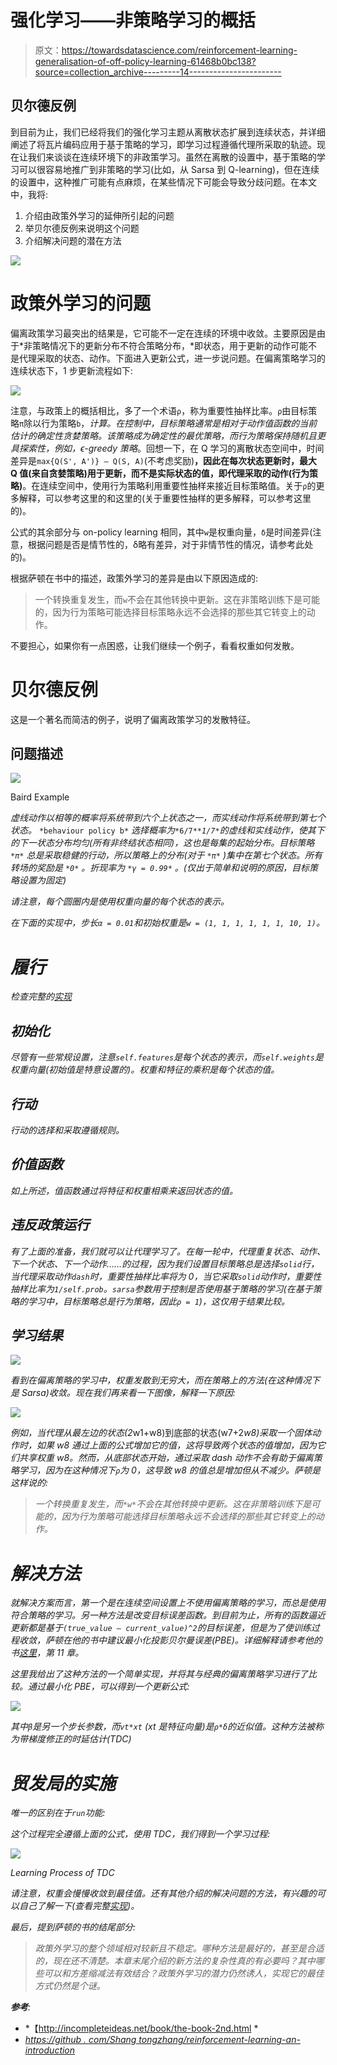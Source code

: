 # 强化学习——非策略学习的概括

> 原文：<https://towardsdatascience.com/reinforcement-learning-generalisation-of-off-policy-learning-61468b0bc138?source=collection_archive---------14----------------------->

## 贝尔德反例

到目前为止，我们已经将我们的强化学习主题从离散状态扩展到连续状态，并详细阐述了将瓦片编码应用于基于策略的学习，即学习过程遵循代理所采取的轨迹。现在让我们来谈谈在连续环境下的非政策学习。虽然在离散的设置中，基于策略的学习可以很容易地推广到非策略的学习(比如，从 Sarsa 到 Q-learning)，但在连续的设置中，这种推广可能有点麻烦，在某些情况下可能会导致分歧问题。在本文中，我将:

1.  介绍由政策外学习的延伸所引起的问题
2.  举贝尔德反例来说明这个问题
3.  介绍解决问题的潜在方法

![](img/036682434f9c5296522991ef7cfc9d48.png)

# 政策外学习的问题

偏离政策学习最突出的结果是，它可能不一定在连续的环境中收敛。主要原因是由于*非策略情况下的更新分布不符合策略分布，*即状态，用于更新的动作可能不是代理采取的状态、动作。下面进入更新公式，进一步说问题。在偏离策略学习的连续状态下，1 步更新流程如下:

![](img/145c743aed274a9d01fe428ef00494f3.png)

注意，与政策上的概括相比，多了一个术语`ρ`，称为重要性抽样比率。`ρ`由目标策略`π`除以行为策略`b`，*计算。在控制中，目标策略通常是相对于动作值函数的当前估计的确定性贪婪策略。该策略成为确定性的最优策略，而行为策略保持随机且更具探索性，例如，ϵ-greedy 策略*。回想一下，在 Q 学习的离散状态空间中，时间差异是`max{Q(S', A')} — Q(S, A)`(不考虑奖励)**，因此在每次状态更新时，最大 Q 值(来自贪婪策略)用于更新，而不是实际状态的值，即代理采取的动作(行为策略)**。在连续空间中，使用行为策略利用重要性抽样来接近目标策略值。关于`ρ`的更多解释，可以参考这里的和这里的(关于重要性抽样的更多解释，可以参考这里的)。

公式的其余部分与 on-policy learning 相同，其中`w`是权重向量，`δ`是时间差异(注意，根据问题是否是情节性的，δ略有差异，对于非情节性的情况，请参考此处的)。

根据萨顿在书中的描述，政策外学习的差异是由以下原因造成的:

> 一个转换重复发生，而`w`不会在其他转换中更新。这在非策略训练下是可能的，因为行为策略可能选择目标策略永远不会选择的那些其它转变上的动作。

不要担心，如果你有一点困惑，让我们继续一个例子，看看权重如何发散。

# 贝尔德反例

这是一个著名而简洁的例子，说明了偏离政策学习的发散特征。

## 问题描述

![](img/8d65a02ea52ff3310f4af0b2c1d5a52f.png)

Baird Example

*虚线动作以相等的概率将系统带到六个上状态之一，而实线动作将系统带到第七个状态。* `*behaviour policy b*` *选择概率为*`*6/7*`*`*1/7*`*的虚线和实线动作，使其下的下一状态分布均匀(所有非终结状态相同)，这也是每集的起始分布。目标策略* `*π*` *总是采取稳健的行动，所以策略上的分布(对于* `*π*` *)集中在第七个状态。所有转场的奖励是* `*0*` *。折现率为* `*γ = 0.99*` *。*(仅出于简单和说明的原因，目标策略设置为固定)*

*请注意，每个圆圈内是使用权重向量的每个状态的表示。*

*在下面的实现中，步长`α = 0.01`和初始权重是`w = (1, 1, 1, 1, 1, 1, 10, 1)`。*

# *履行*

*检查完整的[实现](https://github.com/MJeremy2017/Reinforcement-Learning-Implementation/blob/master/BairdExample/BairdCounterExample.py)*

## *初始化*

*尽管有一些常规设置，注意`self.features`是每个状态的表示，而`self.weights`是权重向量(初始值是特意设置的)。权重和特征的乘积是每个状态的值。*

## *行动*

*行动的选择和采取遵循规则。*

## *价值函数*

*如上所述，值函数通过将特征和权重相乘来返回状态的值。*

## *违反政策运行*

*有了上面的准备，我们就可以让代理学习了。在每一轮中，代理重复状态、动作、下一个状态、下一个动作……的过程，因为我们设置目标策略总是选择`solid`行，当代理采取动作`dash`时，重要性抽样比率将为 0，当它采取`solid`动作时，重要性抽样比率为`1/self.prob`。`sarsa`参数用于控制是否使用基于策略的学习(在基于策略的学习中，目标策略总是行为策略，因此`ρ = 1`)，这仅用于结果比较。*

## *学习结果*

*![](img/dcd45556e3de1bfd8a6c64c397944968.png)*

*看到在偏离策略的学习中，权重发散到无穷大，而在策略上的方法(在这种情况下是 Sarsa)收敛。现在我们再来看一下图像，解释一下原因:*

*![](img/8d65a02ea52ff3310f4af0b2c1d5a52f.png)*

*例如，当代理从最左边的状态(2*w1+w8)到底部的状态(w7+2*w8)采取一个固体动作时，如果 w8 通过上面的公式增加它的值，这将导致两个状态的值增加，因为它们共享权重 w8。然而，从底部状态开始，通过采取 dash 动作不会有助于偏离策略学习，因为在这种情况下`ρ`为 0，这导致 w8 的值总是增加但从不减少。萨顿是这样说的:*

> *一个转换重复发生，而`*w*`不会在其他转换中更新。这在非策略训练下是可能的，因为行为策略可能选择目标策略永远不会选择的那些其它转变上的动作。*

# *解决方法*

*就解决方案而言，第一个是在连续空间设置上不使用偏离策略的学习，而总是使用符合策略的学习。另一种方法是改变目标误差函数。到目前为止，所有的函数逼近更新都是基于`(true_value — current_value)^2`的目标误差，但是为了使训练过程收敛，萨顿在他的书中建议最小化投影贝尔曼误差(PBE)。详细解释请参考他的书[这里](http://incompleteideas.net/book/the-book-2nd.html)，第 11 章。*

*这里我给出了这种方法的一个简单实现，并将其与经典的偏离策略学习进行了比较。通过最小化 PBE，可以得到一个更新公式:*

*![](img/522f3438b9cf0b06ee44a0b78e3b185f.png)*

*其中`β`是另一个步长参数，而`vt*xt` (xt 是特征向量)是`ρ*δ`的近似值。这种方法被称为带梯度修正的时延估计(TDC)*

# *贸发局的实施*

*唯一的区别在于`run`功能:*

*这个过程完全遵循上面的公式，使用 TDC，我们得到一个学习过程:*

*![](img/657ec8235fd8135d8ea39d2d97d9b937.png)*

*Learning Process of TDC*

*请注意，权重会慢慢收敛到最佳值。还有其他介绍的解决问题的方法，有兴趣的可以自己了解一下(查看完整[实现](https://github.com/MJeremy2017/Reinforcement-Learning-Implementation/blob/master/BairdExample/BairdCounterExample.py))。*

*最后，提到萨顿的书的结尾部分:*

> *政策外学习的整个领域相对较新且不稳定。哪种方法是最好的，甚至是合适的，现在还不清楚。本章末尾介绍的新方法的复杂性真的有必要吗？其中哪些可以和方差缩减法有效结合？政策外学习的潜力仍然诱人，实现它的最佳方式仍然是个谜。*

***参考**:*

*   *【http://incompleteideas.net/book/the-book-2nd.html *
*   *[https://github . com/Shang tongzhang/reinforcement-learning-an-introduction](https://github.com/ShangtongZhang/reinforcement-learning-an-introduction)*